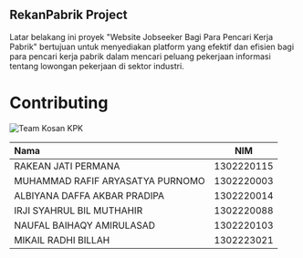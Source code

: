 
## RekanPabrik Project
Latar belakang ini proyek "Website Jobseeker Bagi Para Pencari Kerja Pabrik" bertujuan untuk menyediakan platform yang efektif dan efisien bagi para pencari kerja pabrik dalam mencari peluang pekerjaan informasi tentang lowongan pekerjaan di sektor industri.

# Contributing
![Team Kosan KPK](https://raw.githubusercontent.com/RekanPabrik/profile/main/foto-team.jpg)


|**Nama**| **NIM** |  
|:-------|:-----------:|
|RAKEAN JATI PERMANA|1302220115|
|MUHAMMAD RAFIF ARYASATYA PURNOMO|1302220003|
|ALBIYANA DAFFA AKBAR PRADIPA|1302220014 |
|IRJI SYAHRUL BIL MUTHAHIR|1302220088 |
|NAUFAL BAIHAQY AMIRULASAD|1302220103 |
|MIKAIL RADHI BILLAH|1302223021 |

